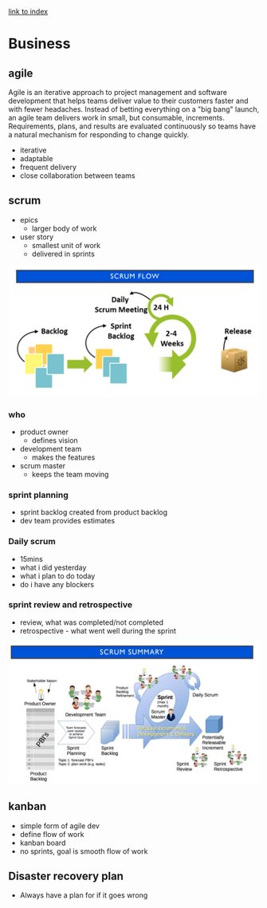 [link to index](/readme.md)  
# Business

## agile
Agile is an iterative approach to project management and software development that helps teams deliver value to their customers faster and with fewer headaches. Instead of betting everything on a "big bang" launch, an agile team delivers work in small, but consumable, increments. Requirements, plans, and results are evaluated continuously so teams have a natural mechanism for responding to change quickly.
- iterative
- adaptable
- frequent delivery
- close collaboration between teams

## scrum
- epics
    - larger body of work
- user story
    - smallest unit of work
    - delivered in sprints

![scrum flow](/Documentation/resources/jira/scrum_flow.png)  

### who
- product owner
    - defines vision
- development team
    - makes the features
- scrum master
    - keeps the team moving

### sprint planning
- sprint backlog created from product backlog
- dev team provides estimates

### Daily scrum
- 15mins
- what i did yesterday
- what i plan to do today
- do i have any blockers

### sprint review and retrospective
- review, what was completed/not completed
- retrospective - what went well during the sprint

![scrum_summary](/Documentation/resources/jira/scrum_summary.png)  


## kanban
- simple form of agile dev
- define flow of work
- kanban board
- no sprints, goal is smooth flow of work


## Disaster recovery plan
- Always have a plan for if it goes wrong